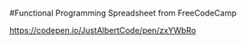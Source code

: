 #Functional Programming Spreadsheet from FreeCodeCamp

https://codepen.io/JustAlbertCode/pen/zxYWbRo

